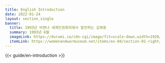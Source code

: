```yaml
---
title: English Introduction
date: 2022-01-24
layout: section_single
banner:
  title: 1993년 비엔나 세계인권회의에서 발언하는 김복동
  summary: 1993년 6월
  imageLink: https://durumi.io/cdn-cgi/image/fit=scale-down,width=1920/https://r2.womenandwarmuseum.net/exhibition/ex-04/section-01-right/19_%27%eb%b9%84%ec%97%94%eb%82%98%20%ec%84%b8%ea%b3%84%ec%9d%b8%ea%b6%8c%ed%9a%8c%ec%9d%98%ec%97%90%ec%84%9c%20%eb%b0%9c%ec%96%b8%ed%95%98%eb%8a%94%20%ea%b9%80%eb%b3%b5%eb%8f%99.jpg
  itemLink: https://womenandwarmuseum.net/items/ex-04/section-01-right/19_%EB%B9%84%EC%97%94%EB%82%98-%EC%84%B8%EA%B3%84%EC%9D%B8%EA%B6%8C%ED%9A%8C%EC%9D%98%EC%97%90%EC%84%9C-%EB%B0%9C%EC%96%B8%ED%95%98%EB%8A%94-%EA%B9%80%EB%B3%B5%EB%8F%99/
---
```


{{< guide/en-introduction >}}
